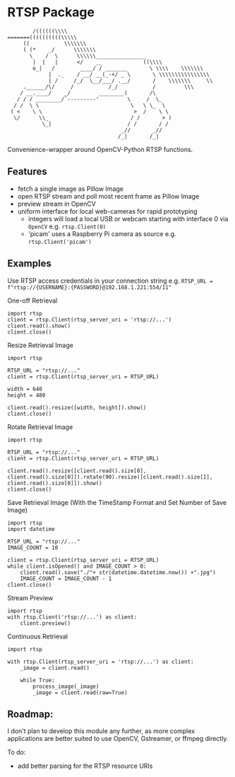 # RTSP Package

            /((((((\\\\
    =======((((((((((\\\\\
         ((           \\\\\\\
         ( (*    _/      \\\\\\\
           \    /  \      \\\\\\________________
            |  |   |      </    __             ((\\\\
            o_|   /        ____/ / _______       \ \\\\    \\\\\\\
                 |  ._    / __/ __(_-</ _ \       \ \\\\\\\\\\\\\\\\
                 | /     /_/  \__/___/ .__/       /    \\\\\\\     \\
         .______/\/     /           /_/           /         \\\
        / __.____/    _/         ________(       /\
       / / / ________/`---------'         \     /  \_
      / /  \ \                             \   \ \_  \
     ( <    \ \                             >  /    \ \
      \/      \\_                          / /       > )
               \_|                        / /       / /
                                        _//       _//
                                       /_|       /_|


Convenience-wrapper around OpenCV-Python RTSP functions.

## Features

  * fetch a single image as Pillow Image
  * open RTSP stream and poll most recent frame as Pillow Image
  * preview stream in OpenCV
  * uniform interface for local web-cameras for rapid prototyping
    * integers will load a local USB or webcam starting with interface 0 via `OpenCV` e.g. `rtsp.Client(0)`
    * 'picam' uses a Raspberry Pi camera as source e.g. `rtsp.Client('picam')`

## Examples

Use RTSP access credentials in your connection string e.g. `RTSP_URL = f"rtsp://{USERNAME}:{PASSWORD}@192.168.1.221:554/11"`

One-off Retrieval

    import rtsp
    client = rtsp.Client(rtsp_server_uri = 'rtsp://...')
    client.read().show()
    client.close()

Resize Retrieval Image

    import rtsp

    RTSP_URL = "rtsp://..."
    client = rtsp.Client(rtsp_server_uri = RTSP_URL)

    width = 640
    height = 480

    client.read().resize([width, height]).show()
    client.close()

Rotate Retrieval Image

    import rtsp

    RTSP_URL = "rtsp://..."
    client = rtsp.Client(rtsp_server_uri = RTSP_URL)
    
    client.read().resize([client.read().size[0], client.read().size[0]]).rotate(90).resize([client.read().size[1], client.read().size[0]]).show()
    client.close()

Save Retrieval Image (With the TimeStamp Format and Set Number of Save Image) 

    import rtsp
    import datetime

    RTSP_URL = "rtsp://..."
    IMAGE_COUNT = 10

    client = rtsp.Client(rtsp_server_uri = RTSP_URL)
    while client.isOpened() and IMAGE_COUNT > 0:
        client.read().save("./"+ str(datetime.datetime.now()) +".jpg")
        IMAGE_COUNT = IMAGE_COUNT - 1
    client.close()

Stream Preview

    import rtsp
    with rtsp.Client('rtsp://...') as client:
        client.preview()

Continuous Retrieval

    import rtsp

    with rtsp.Client(rtsp_server_uri = 'rtsp://...') as client:
        _image = client.read()

        while True:
            process_image(_image)
            _image = client.read(raw=True)

## Roadmap:

I don't plan to develop this module any further, as more complex applications are better suited to use OpenCV, Gstreamer, or ffmpeg directly.

To do:
  * add better parsing for the RTSP resource URIs
